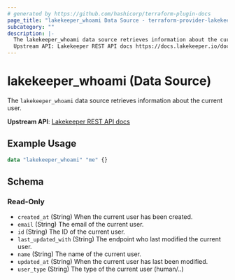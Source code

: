 ```yaml
---
# generated by https://github.com/hashicorp/terraform-plugin-docs
page_title: "lakekeeper_whoami Data Source - terraform-provider-lakekeeper"
subcategory: ""
description: |-
  The lakekeeper_whoami data source retrieves information about the current user.
  Upstream API: Lakekeeper REST API docs https://docs.lakekeeper.io/docs/nightly/api/management/#tag/user/operation/whoami
---
```


# lakekeeper_whoami (Data Source)

The `lakekeeper_whoami` data source retrieves information about the current user.

**Upstream API**: [Lakekeeper REST API docs](https://docs.lakekeeper.io/docs/nightly/api/management/#tag/user/operation/whoami)

## Example Usage

```terraform
data "lakekeeper_whoami" "me" {}
```

<!-- schema generated by tfplugindocs -->
## Schema

### Read-Only

- `created_at` (String) When the current user has been created.
- `email` (String) The email of the current user.
- `id` (String) The ID of the current user.
- `last_updated_with` (String) The endpoint who last modified the current user.
- `name` (String) The name of the current user.
- `updated_at` (String) When the current user has last been modified.
- `user_type` (String) The type of the current user (human/..)
